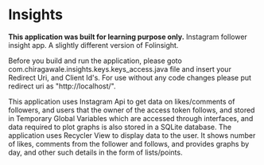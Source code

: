 # Insights
**This application was built for learning purpose only.**
Instagram follower insight app. A slightly different version of Folinsight.

Before you build and run the application, please goto com.chiragawale.insights.keys.keys_access.java file and insert your Redirect Uri, and Client Id's. For use without any code changes please put redirect uri as "http://localhost/".

This application uses Instagram Api to get data on likes/comments of followers, and users that the owner of the access token follows, and stored in Temporary Global Variables which are accessed through interfaces, and data required to plot graphs is also stored in a SQLite database. The application uses Recycler View to display data to the user. It shows number of likes, comments from the follower and follows, and provides graphs by day, and other such details in the form of lists/points.
